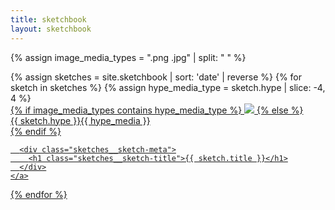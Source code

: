 ```yaml
---
title: sketchbook
layout: sketchbook
---
```

{% assign image_media_types = ".png .jpg" | split: " " %}

<div class="sketches">
  {% assign sketches = site.sketchbook | sort: 'date' | reverse %}
  {% for sketch in sketches %}
    {% assign hype_media_type = sketch.hype | slice: -4, 4 %}
    <a class="sketches__sketch" href="{{ sketch.url }}">
      <div class="sketches__sketch-hype">
        {% if image_media_types contains hype_media_type %}
          <img src="{{ sketch.hype }}" />
        {% else %}
          <div>{{ sketch.hype }}{{ hype_media }}</div>
        {% endif %}
      </div>

      <div class="sketches__sketch-meta">
        <h1 class="sketches__sketch-title">{{ sketch.title }}</h1>
      </div>
    </a>
  {% endfor %}
</div>
